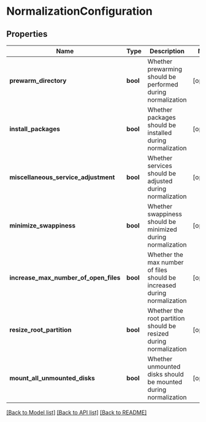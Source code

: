 # NormalizationConfiguration

## Properties
Name | Type | Description | Notes
------------ | ------------- | ------------- | -------------
**prewarm_directory** | **bool** | Whether prewarming should be performed during normalization | [optional] 
**install_packages** | **bool** | Whether packages should be installed during normalization | [optional] 
**miscellaneous_service_adjustment** | **bool** | Whether services should be adjusted during normalization | [optional] 
**minimize_swappiness** | **bool** | Whether swappiness should be minimized during normalization | [optional] 
**increase_max_number_of_open_files** | **bool** | Whether the max number of files should be increased during normalization | [optional] 
**resize_root_partition** | **bool** | Whether the root partition should be resized during normalization | [optional] 
**mount_all_unmounted_disks** | **bool** | Whether unmounted disks should be mounted during normalization | [optional] 

[[Back to Model list]](../README.md#documentation-for-models) [[Back to API list]](../README.md#documentation-for-api-endpoints) [[Back to README]](../README.md)


